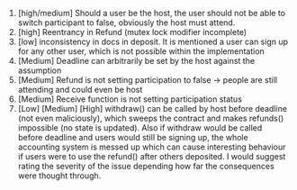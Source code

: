 1. [high/medium] Should a user be the host, the user should not be able to switch participant to false, obviously the host must attend.
2. [high] Reentrancy in Refund (mutex lock modifier incomplete)
3. [low] inconsistency in docs in deposit. It is mentioned a user can sign up for any other user, which is not possible within the implementation
4. [Medium] Deadline can arbitrarily be set by the host against the assumption
5. [Medium] Refund is not setting participation to false -> people are still attending and could even be host
6. [Medium] Receive function is not setting participation status
7. [Low] [Medium] [High] withdraw() can be called by host before deadline (not even maliciously), which sweeps the contract and makes refunds() impossible (no state is updated). Also if withdraw would be called before deadline and users would still be signing up, the whole accounting system is messed up which can cause interesting behaviour if users were to use the refund() after others deposited. I would suggest rating the severity of the issue depending how far the consequences were thought through.